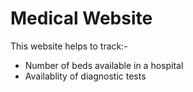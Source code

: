 # Medical Website
This website helps to track:-
<ul>
    <li>Number of beds available in a hospital</li>
    <li>Availablity of diagnostic tests</li>
</ul>

